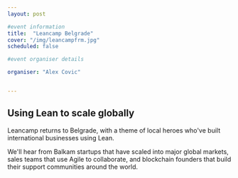 ```yaml
---
layout: post

#event information
title:  "Leancamp Belgrade"
cover: "/img/leancampfrm.jpg"
scheduled: false

#event organiser details

organiser: "Alex Covic"


---
```

## Using Lean to scale globally

Leancamp returns to Belgrade, with a theme of local heroes who've built international businesses using Lean.

We'll hear from Balkam startups that have scaled into major global markets, sales teams that use Agile to collaborate, and blockchain founders that build their support communities around the world.

